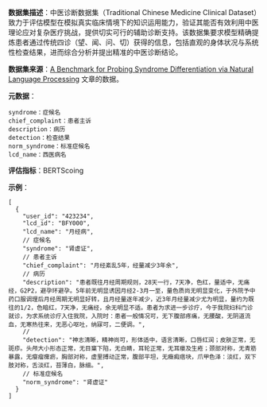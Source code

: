 **数据集描述**：中医诊断数据集（Traditional Chinese Medicine Clinical Dataset）致力于评估模型在模拟真实临床情境下的知识运用能力，验证其能否有效利用中医理论应对复杂医疗挑战，提供切实可行的辅助诊断支持。该数据集要求模型精确提炼患者通过传统四诊（望、闻、问、切）获得的信息，包括直观的身体状况与系统性检查结果，进而综合分析并提出精准的中医诊断结论。

**数据集来源**：[A Benchmark for Probing Syndrome Differentiation via Natural Language Processing](https://arxiv.org/abs/2203.10839) 文章的数据。

**元数据**：

```
syndrome：症候名
chief_complaint：患者主诉
description：病历
detection：检查结果
norm_syndrome：标准症候名
lcd_name：西医病名
```

**评估指标**：BERTScoing

**示例**：

```
[
  {
    "user_id": "423234",
    "lcd_id": "BFY000",
    "lcd_name": "月经病",
    // 症候名
    "syndrome": "肾虚证",
    // 患者主诉
    "chief_complaint": "月经紊乱5年，经量减少3年余",
    // 病历
    "description": "患者既往月经周期规则，28天一行，7天净，色红，量适中，无痛经，G2P2，避孕环避孕。5年前无明显诱因月经2-3月一至，量色质尚无明显变化，于外院予中药口服调理后月经周期无明显好转，且月经量逐年减少，近3年月经量减少尤为明显，量约为既往的1/2，色暗红，7天净，无痛经，余无明显不适。患者为求进一步诊疗，今于我院妇科门诊就诊，为求系统诊疗入住我院，入院时：患者一般情况可，无下腹部疼痛，无腰酸，无阴道流血，无寒热往来，无恶心呕吐，纳寐可，二便调。",
    // 
    "detection": "神志清晰，精神尚可，形体适中，语言清晰，口唇红润；皮肤正常，无斑疹。头颅大小形态正常，无目窼下陷，无白睛，耳轮正常，无耳瘘及生疮；颈部对称，无青筋暴露，无瘿瘤瘰疬，胸部对称，虚里搏动正常，腹部平坦，无癥瘕痞块，爪甲色泽：淡红，双下肢对称，舌淡红，苔薄白，脉细。",
    // 标准症候名
    "norm_syndrome": "肾虚证"
  }
]
```

